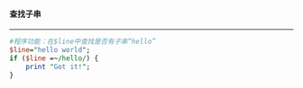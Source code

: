 #### 查找子串
------
```perl
#程序功能：在$line中查找是否有子串“hello”
$line="hello world";
if ($line =~/hello/) { 
	print "Got it!"; 
}
```
